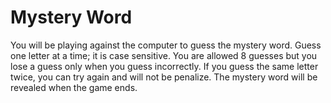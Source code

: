 # Mystery Word

You will be playing against the computer to guess the mystery word. Guess one letter at a time; it is case sensitive. You are allowed 8 guesses but you lose a guess only when you guess incorrectly. If you guess the same letter twice, you can try again and will not be penalize. The mystery word will be revealed when the game ends.
